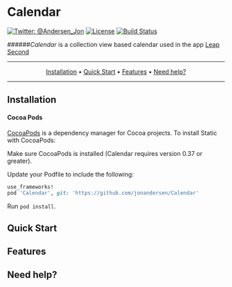Calendar
============
[![Twitter: @Andersen_Jon](https://img.shields.io/badge/contact-@FastlaneTools-blue.svg?style=flat)](https://twitter.com/Andersen_Jon)
[![License](https://img.shields.io/badge/license-MIT-green.svg?style=flat)](https://github.com/jonandersen/calendar/blob/master/LICENSE)
[![Build Status](https://travis-ci.org/jonandersen/calendar.svg?branch=master)](https://travis-ci.org/jonandersen/calendar)


######*Calendar*  is a collection view based calendar used in the app [Leap Second](https://itunes.apple.com/us/app/leap-second/id1021405859?mt=8)



-------
<p align="center">
    <a href="#installation">Installation</a> &bull;
    <a href="#quick-start">Quick Start</a> &bull;
    <a href="#features">Features</a> &bull;
    <a href="#need-help">Need help?</a>
</p>

-------




## Installation
#### Cocoa Pods
[CocoaPods](http://cocoapods.org) is a dependency manager for Cocoa projects. To install Static with CocoaPods:

Make sure CocoaPods is installed (Calendar requires version 0.37 or greater).

Update your Podfile to include the following:

```ruby
use_frameworks!
pod 'Calendar', git: 'https://github.com/jonandersen/Calendar'
```

Run `pod install`.


## Quick Start


## Features

## Need help?




